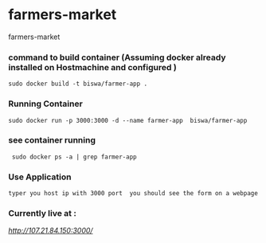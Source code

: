 # farmers-market
farmers-market

### command to build container  (Assuming docker already installed on Hostmachine and configured )
```
sudo docker build -t biswa/farmer-app .
```
### Running Container
```
sudo docker run -p 3000:3000 -d --name farmer-app  biswa/farmer-app
```
### see container running 
```
 sudo docker ps -a | grep farmer-app
```
### Use Application
```
typer you host ip with 3000 port  you should see the form on a webpage 
```
### Currently live at :
*http://107.21.84.150:3000/*

